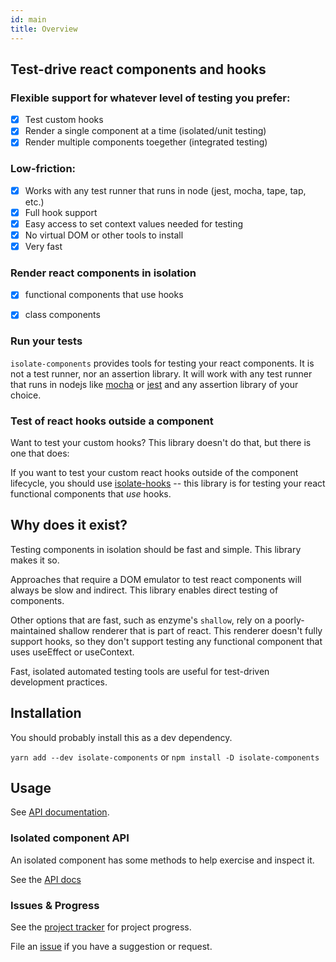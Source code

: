 ```yaml
---
id: main
title: Overview
---
```


## Test-drive react components and hooks

### Flexible support for whatever level of testing you prefer:
- [x] Test custom hooks
- [x] Render a single component at a time (isolated/unit testing) 
- [x] Render multiple components toegether (integrated testing)

### Low-friction:
- [x] Works with any test runner that runs in node (jest, mocha, tape, tap, etc.)
- [x] Full hook support
- [x] Easy access to set context values needed for testing
- [x] No virtual DOM or other tools to install
- [x] Very fast

### Render react components in isolation
- [x] functional components that use hooks
- [x] class components


### Run your tests

`isolate-components` provides tools for testing your react components. It is not a test runner, nor an assertion library. It will work with any test runner that runs in nodejs like [mocha](https://mochajs.org/) or [jest](https://jestjs.io/) and any assertion library of your choice.

### Test of react hooks outside a component

Want to test your custom hooks? This library doesn't do that, but there is one that does:

If you want to test your custom react hooks outside of the component lifecycle, you should use [isolate-hooks](https://www.npmjs.com/package/isolate-hooks) -- this library is for testing your react functional components that _use_ hooks.

## Why does it exist?

Testing components in isolation should be fast and simple. This library makes it so.

Approaches that require a DOM emulator to test react components will always be slow and indirect. This library enables direct testing of components.

Other options that are fast, such as enzyme's `shallow`, rely on a poorly-maintained shallow renderer that is part of react. This renderer doesn't fully support hooks, so they don't support testing any functional component that uses useEffect or useContext.

Fast, isolated automated testing tools are useful for test-driven development practices.

## Installation

You should probably install this as a dev dependency.

`yarn add --dev isolate-components` or `npm install -D isolate-components`

## Usage

See [API documentation](https://davidmfoley.github.io/isolate-components/globals.html#isolatecomponent).




### Isolated component API

An isolated component has some methods to help exercise and inspect it.

See the [API docs](https://davidmfoley.github.io/isolate-components/api)

### Issues & Progress

See the [project tracker](https://github.com/davidmfoley/isolate-components/projects/1) for project progress.

File an [issue](https://github.com/davidmfoley/isolate-components/issues) if you have a suggestion or request.
